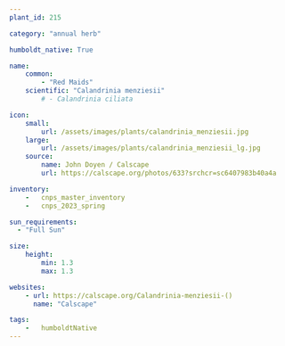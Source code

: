 ```yaml
---
plant_id: 215 

category: "annual herb"

humboldt_native: True

name: 
    common: 
        - "Red Maids"  
    scientific: "Calandrinia menziesii"   
        # - Calandrinia ciliata

icon: 
    small: 
        url: /assets/images/plants/calandrinia_menziesii.jpg 
    large: 
        url: /assets/images/plants/calandrinia_menziesii_lg.jpg 
    source: 
        name: John Doyen / Calscape 
        url: https://calscape.org/photos/633?srchcr=sc6407983b40a4a 

inventory: 
    -   cnps_master_inventory
    -   cnps_2023_spring

sun_requirements:
  - "Full Sun"

size:
    height: 
        min: 1.3
        max: 1.3

websites:
    - url: https://calscape.org/Calandrinia-menziesii-() 
      name: "Calscape"

tags:  
    -   humboldtNative
---
```









